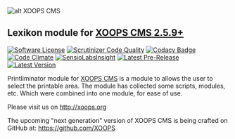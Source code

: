 ![alt XOOPS CMS](http://xoops.org/images/logoXoops4GithubRepository.png)
## Lexikon module for  [XOOPS CMS 2.5.9+](https://xoops.org)
[![Software License](https://img.shields.io/badge/license-GPL-brightgreen.svg?style=flat)](LICENSE)
[![Scrutinizer Code Quality](https://img.shields.io/scrutinizer/g/XoopsModules25x/lexikon.svg?style=flat)](https://scrutinizer-ci.com/g/XoopsModules25x/lexikon/?branch=master)
[![Codacy Badge](https://api.codacy.com/project/badge/Grade/2c1ce57c3e6f4d5b9b55198b4305cd14)](https://www.codacy.com/app/XoopsModules25x/lexikon_2)
[![Code Climate](https://img.shields.io/codeclimate/github/XoopsModules25x/lexikon.svg?style=flat)](https://codeclimate.com/github/XoopsModules25x/lexikon)
[![SensioLabsInsight](https://insight.sensiolabs.com/projects/9595eeb6-16cc-4fa3-9294-8414fe20aafc/mini.png)](https://insight.sensiolabs.com/projects/9595eeb6-16cc-4fa3-9294-8414fe20aafc)
[![Latest Pre-Release](https://img.shields.io/github/tag/XoopsModules25x/lexikon.svg?style=flat)](https://github.com/XoopsModules25x/lexikon/tags/)
[![Latest Version](https://img.shields.io/github/release/XoopsModules25x/lexikon.svg?style=flat)](https://github.com/XoopsModules25x/lexikon/releases/)

Printliminator module for [XOOPS CMS](http://xoops.org) is a module to allows the user to select the printable area. The module has collected some scripts, modules, etc. Which were combined into one module, for ease of use.

Please visit us on http://xoops.org

The upcoming "next generation" version of XOOPS CMS is being crafted on GitHub at: https://github.com/XOOPS
 
